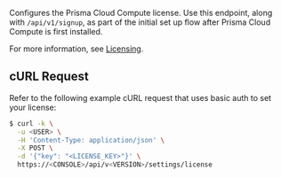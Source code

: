 Configures the Prisma Cloud Compute license.
Use this endpoint, along with `/api/v1/signup`, as part of the initial set up flow after Prisma Cloud Compute is first installed.

For more information, see [Licensing](https://docs.paloaltonetworks.com/prisma/prisma-cloud/prisma-cloud-admin-compute/welcome/licensing).

## cURL Request

Refer to the following example cURL request that uses basic auth to set your license:

```bash
$ curl -k \
  -u <USER> \
  -H 'Content-Type: application/json' \
  -X POST \
  -d '{"key": "<LICENSE_KEY>"}' \
  https://<CONSOLE>/api/v<VERSION>/settings/license
```

